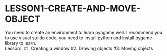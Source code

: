 # LESSON1-CREATE-AND-MOVE-OBJECT
You need to create an environment to learn pyagame well.
I recommend you to use visual stuido code, you need to install python and install pygame library to learn. <br>
Lesson1. #1. Creating a window #2. Drawing objects #3. Moving objects

